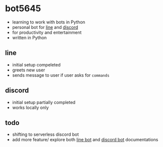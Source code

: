 # bot5645

- learning to work with bots in Python
- personal bot for [line](https://www.line.me/en/) and [discord](https://discord.com/)
- for productivity and entertainment
- written in Python

## line
- initial setup compeleted
- greets new user
- sends message to user if user asks for `commands`

## discord
- initial setup partially completed
- works locally only

## todo
- shifting to serverless discord bot
- add more feature/ explore both [line bot](https://developers.line.biz/en/docs/messaging-api/overview/) and [discord bot](https://discordpy.readthedocs.io/en/stable/) documentations

